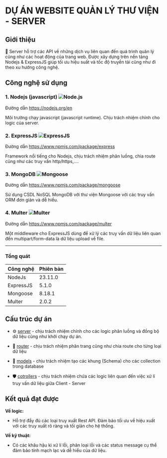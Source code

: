 # DỰ ÁN WEBSITE QUẢN LÝ THƯ VIỆN - SERVER

## Giới thiệu

📃 Server hỗ trợ các API về những dịch vụ liên quan đến quá trình quản lý cũng như các hoạt động của trang web. Được xây dựng trên nền tảng Nodejs & ExpressJS giúp tối ưu hiệu suất và tốc độ truyền tải cũng như đi theo xu hướng công nghệ.

## Công nghệ sử dụng

### 1. Nodejs (javascript) ![Node.js](https://img.shields.io/badge/Node.js-Green?logo=node.js&logoColor=white&style=for-the-badge)

Đường dẫn
    https://nodejs.org/en

Môi trường chạy javascript (javascript runtime). Chịu trách nhiệm chính cho logic của server.

### 2. ExpressJS ![ExpressJS](https://img.shields.io/badge/ExpressJS-gray?logo=express&style=for-the-badge)

Đường dẫn
    https://www.npmjs.com/package/express

Framework nổi tiếng cho Nodejs, chịu trách nhiệm phân luồng, chia route cũng như các truy vấn http/https,....

### 3. MongoDB ![Mongoose](https://img.shields.io/badge/Mongoose-Blue?logo=mongoose&logoColor=white&style=for-the-badge)

Đường dẫn
    https://www.npmjs.com/package/mongoose

Sử dụng CSDL NoSQL MongoDB với thư viện Mongoose với các truy vấn ORM đơn giản và dễ hiểu.

### 4. Multer ![Multer](https://img.shields.io/badge/Multer-Orange?logo=express&logoColor=white&style=for-the-badge)

Đường dẫn
    https://www.npmjs.com/package/multer

Một middleware cho ExpressJS dùng để xử lý các truy vấn dữ liệu liên quan đến multipart/form-data là dữ liệu upload về file.

---

### Tổng quát

|Công nghệ|Phiên bản|
|---|---|
|NodeJs|23.11.0|
|ExpressJS|5.1.0|
|Mongoose|8.18.1|
|Multer|2.0.2|


## Cấu trúc dự án

- ⚙️ [server](/src/server.js) - chịu trách nhiệm chính cho các logic phân luồng và đồng bộ dữ liệu cũng như khởi chạy dự án.

- 🔧 [router](/src/routes/index.js) - chịu trách nhiệm phân trang cũng như chia route cho từng loại dữ liệu

- 🔨 [models](/src/models) - chịu trách nhiệm tạo các khung (Schema) cho các collection trong database

- 🛡️ [cotrollers](/src/controller) - chịu trách nhiệm chứa các logic liên quan đến việc xử lí truy vấn dữ liệu giữa Client - Server


## Kết quả đạt được

**Về logic:**

- Hỗ trợ đầy đủ các loại truy xuất Rest API. Đảm bảo tối ưu về hiệu xuất với các truy xuất rõ ràng và tối giản cho hệ thống.

**Về kỹ thuật:**

- Có các khâu hậu kì xử lí lỗi, phân loại lỗi và các status message cụ thể đảm bảo tính mạch lạc và dễ hiểu của dữ liệu.
